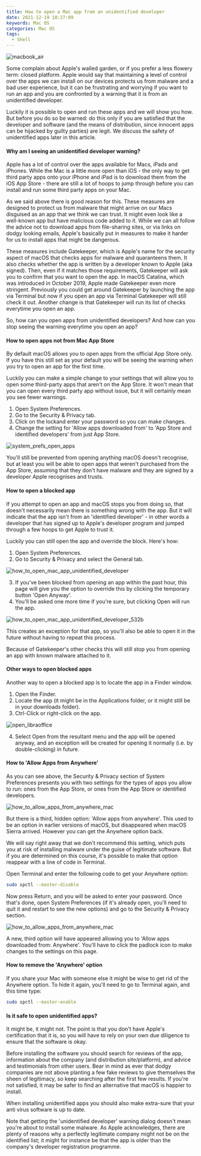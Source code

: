 ```yaml
---
title: How to open a Mac app from an unidentified developer
date: 2021-12-19 18:27:09
keywords: Mac OS
categories: Mac OS
tags:
  - Shell
---
```


![macbook_air](https://s2.loli.net/2021/12/19/hmrwIpOfZGygvtH.png)

Some complain about Apple's walled garden, or if you prefer a less flowery term: closed platform. Apple would say that maintaining a level of control over the apps we can install on our devices protects us from malware and a bad user experience, but it can be frustrating and worrying if you want to run an app and you are confronted by a warning that it is from an unidentified developer.

Luckily it is possible to open and run these apps and we will show you how. But before you do so be warned: do this only if you are satisfied that the developer and software (and the means of distribution, since innocent apps can be hijacked by guilty parties) are legit. We discuss the safety of unidentified apps later in this article.

#### Why am I seeing an unidentified developer warning?

Apple has a lot of control over the apps available for Macs, iPads and iPhones. While the Mac is a little more open than iOS - the only way to get third party apps onto your iPhone and iPad is to download them from the iOS App Store - there are still a lot of hoops to jump through before you can install and run some third party apps on your Mac.

As we said above there is good reason for this. These measures are designed to protect us from malware that might arrive on our Macs disguised as an app that we think we can trust. It might even look like a well-known app but have malicious code added to it. While we can all follow the advice not to download apps from file-sharing sites, or via links on dodgy looking emails, Apple's basically put in measures to make it harder for us to install apps that might be dangerous.

These measures include Gatekeeper, which is Apple's name for the security aspect of macOS that checks apps for malware and quaranteens them. It also checks whether the app is written by a developer known to Apple (aka signed). Then, even if it matches those requirements, Gatekeeper will ask you to confirm that you want to open the app. In macOS Catalina, which was introduced in October 2019, Apple made Gatekeeper even more stringent. Previously you could get around Gatekeeper by launching the app via Terminal but now if you open an app via Terminal Gatekeeper will still check it out. Another change is that Gatekeeper will run its list of checks everytime you open an app.

So, how can you open apps from unidentified developers? And how can you stop seeing the warning everytime you open an app?

#### How to open apps not from Mac App Store

By default macOS allows you to open apps from the official App Store only. If you have this still set as your default you will be seeing the warning when you try to open an app for the first time.

Luckily you can make a simple change to your settings that will allow you to open some third-party apps that aren't on the App Store. It won't mean that you can open every third party app without issue, but it will certainly mean you see fewer warnings.

1. Open System Preferences.
2. Go to the Security & Privacy tab.
3. Click on the lockand enter your password so you can make changes.
4. Change the setting for 'Allow apps downloaded from' to 'App Store and identified developers' from just App Store.

![system_prefs_open_apps](https://s2.loli.net/2021/12/19/b4wLS3l7kFyDrpu.png)

You'll still be prevented from opening anything macOS doesn't recognise, but at least you will be able to open apps that weren't purchased from the App Store, assuming that they don't have malware and they are signed by a developer Apple recognises and trusts.

#### How to open a blocked app

If you attempt to open an app and macOS stops you from doing so, that doesn't necessarily mean there is something wrong with the app. But it will indicate that the app isn't from an 'identified developer' - in other words a developer that has signed up to Apple's developer program and jumped through a few hoops to get Apple to trust it.

Luckily you can still open the app and override the block. Here's how:

1. Open System Preferences.
2. Go to Security & Privacy and select the General tab.

![how_to_open_mac_app_unidentified_developer](https://s2.loli.net/2021/12/19/lzqYt5UdBbZ94Hg.jpg)

3. If you've been blocked from opening an app within the past hour, this page will give you the option to override this by clicking the temporary button 'Open Anyway'.
4. You'll be asked one more time if you're sure, but clicking Open will run the app.

![how_to_open_mac_app_unidentified_developer_532b](https://s2.loli.net/2021/12/19/UF9MGk5P6g1DjOi.jpg)

This creates an exception for that app, so you'll also be able to open it in the future without having to repeat this process.

Because of Gatekeeper's other checks this will still stop you from opening an app with known malware attached to it.

#### Other ways to open blocked apps

Another way to open a blocked app is to locate the app in a Finder window. 

1. Open the Finder.
2. Locate the app (it might be in the Applications folder, or it might still be in your downloads folder).
3. Ctrl-Click or right-click on the app.

![open_libraoffice](https://s2.loli.net/2021/12/19/ZRGFdpOIkcbtgLT.png)

4. Select Open from the resultant menu and the app will be opened anyway, and an exception will be created for opening it normally (i.e. by double-clicking) in future.

#### How to 'Allow Apps from Anywhere'

As you can see above, the Security & Privacy section of System Preferences presents you with two settings for the types of apps you allow to run: ones from the App Store, or ones from the App Store or identified developers.

![how_to_allow_apps_from_anywhere_mac](https://s2.loli.net/2021/12/19/Em5RsM4qocSH3vC.jpg)

But there is a third, hidden option: 'Allow apps from anywhere'. This used to be an option in earlier versions of macOS, but disappeared when macOS Sierra arrived. However you can get the Anywhere option back.

We will say right away that we don't recommend this setting, which puts you at risk of installing malware under the guise of legitimate software. But if you are determined on this course, it's possible to make that option reappear with a line of code in Terminal.

Open Terminal and enter the following code to get your Anywhere option:

```bash
sudo spctl --master-disable
```

Now press Return, and you will be asked to enter your password. Once that's done, open System Preferences (if it's already open, you'll need to quit it and restart to see the new options) and go to the Security & Privacy section.

![how_to_allow_apps_from_anywhere_mac](https://s2.loli.net/2021/12/19/xajiu8qvG4XEHkl.png)

A new, third option will have appeared allowing you to 'Allow apps downloaded from: Anywhere'. You'll have to click the padlock icon to make changes to the settings on this page.

#### How to remove the 'Anywhere' option

If you share your Mac with someone else it might be wise to get rid of the Anywhere option. To hide it again, you'll need to go to Terminal again, and this time type:

```bash
sudo spctl --master-enable
```

#### Is it safe to open unidentified apps?

It might be, it might not. The point is that you don't have Apple's certification that it is, so you will have to rely on your own due diligence to ensure that the software is okay.

Before installing the software you should search for reviews of the app, information about the company (and distribution site/platform), and advice and testimonials from other users. Bear in mind as ever that dodgy companies are not above planting a few fake reviews to give themselves the sheen of legitimacy, so keep searching after the first few results. If you're not satisfied, it may be safer to find an alternative that macOS is happier to install.

When installing unidentified apps you should also make extra-sure that your anti virus software is up to date.

Note that getting the 'unidentified developer' warning dialog doesn't mean you're about to install some malware. As Apple acknowledges, there are plenty of reasons why a perfectly legitimate company might not be on the identified list; it might for instance be that the app is older than the company's developer registration programme.

